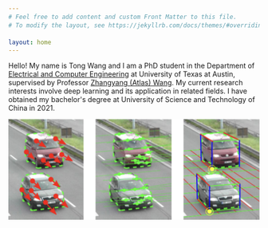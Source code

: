```yaml
---
# Feel free to add content and custom Front Matter to this file.
# To modify the layout, see https://jekyllrb.com/docs/themes/#overriding-theme-defaults

layout: home
---
```


Hello! My name is Tong Wang and I am a PhD student in the Department of [Electrical and Computer Engineering](https://www.ece.utexas.edu/) at University of Texas at Austin, supervised by Professor [Zhangyang (Atlas) Wang](https://vita-group.github.io/). My current research interests involve deep learning and its application in related fields. I have obtained my bachelor's degree at University of Science and Technology of China in 2021. 

![Speed Estimation](images/research.png)